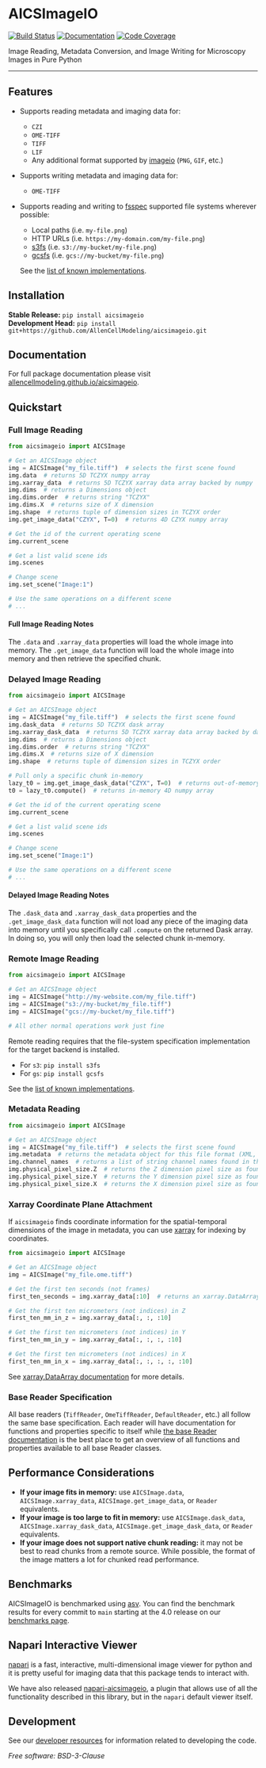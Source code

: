# AICSImageIO

[![Build Status](https://github.com/AllenCellModeling/aicsimageio/workflows/Build%20Main/badge.svg)](https://github.com/AllenCellModeling/aicsimageio/actions)
[![Documentation](https://github.com/AllenCellModeling/aicsimageio/workflows/Documentation/badge.svg)](https://AllenCellModeling.github.io/aicsimageio/)
[![Code Coverage](https://codecov.io/gh/AllenCellModeling/aicsimageio/branch/main/graph/badge.svg)](https://codecov.io/gh/AllenCellModeling/aicsimageio)

Image Reading, Metadata Conversion, and Image Writing for Microscopy Images in Pure Python

---

## Features

-   Supports reading metadata and imaging data for:
    -   `CZI`
    -   `OME-TIFF`
    -   `TIFF`
    -   `LIF`
    -   Any additional format supported by [imageio](https://github.com/imageio/imageio)
        (`PNG`, `GIF`, etc.)
-   Supports writing metadata and imaging data for:
    -   `OME-TIFF`
-   Supports reading and writing to
    [fsspec](https://github.com/intake/filesystem_spec) supported file systems
    wherever possible:

    -   Local paths (i.e. `my-file.png`)
    -   HTTP URLs (i.e. `https://my-domain.com/my-file.png`)
    -   [s3fs](https://github.com/dask/s3fs) (i.e. `s3://my-bucket/my-file.png`)
    -   [gcsfs](https://github.com/dask/gcsfs) (i.e. `gcs://my-bucket/my-file.png`)

    See the [list of known implementations](https://filesystem-spec.readthedocs.io/en/latest/?badge=latest#implementations).

## Installation

**Stable Release:** `pip install aicsimageio`<br>
**Development Head:** `pip install git+https://github.com/AllenCellModeling/aicsimageio.git`

## Documentation

For full package documentation please visit
[allencellmodeling.github.io/aicsimageio](https://allencellmodeling.github.io/aicsimageio/index.html).

## Quickstart

### Full Image Reading

```python
from aicsimageio import AICSImage

# Get an AICSImage object
img = AICSImage("my_file.tiff")  # selects the first scene found
img.data  # returns 5D TCZYX numpy array
img.xarray_data  # returns 5D TCZYX xarray data array backed by numpy
img.dims  # returns a Dimensions object
img.dims.order  # returns string "TCZYX"
img.dims.X  # returns size of X dimension
img.shape  # returns tuple of dimension sizes in TCZYX order
img.get_image_data("CZYX", T=0)  # returns 4D CZYX numpy array

# Get the id of the current operating scene
img.current_scene

# Get a list valid scene ids
img.scenes

# Change scene
img.set_scene("Image:1")

# Use the same operations on a different scene
# ...
```

#### Full Image Reading Notes

The `.data` and `.xarray_data` properties will load the whole image into memory.
The `.get_image_data` function will load the whole image into memory and then retrieve
the specified chunk.

### Delayed Image Reading

```python
from aicsimageio import AICSImage

# Get an AICSImage object
img = AICSImage("my_file.tiff")  # selects the first scene found
img.dask_data  # returns 5D TCZYX dask array
img.xarray_dask_data  # returns 5D TCZYX xarray data array backed by dask array
img.dims  # returns a Dimensions object
img.dims.order  # returns string "TCZYX"
img.dims.X  # returns size of X dimension
img.shape  # returns tuple of dimension sizes in TCZYX order

# Pull only a specific chunk in-memory
lazy_t0 = img.get_image_dask_data("CZYX", T=0)  # returns out-of-memory 4D dask array
t0 = lazy_t0.compute()  # returns in-memory 4D numpy array

# Get the id of the current operating scene
img.current_scene

# Get a list valid scene ids
img.scenes

# Change scene
img.set_scene("Image:1")

# Use the same operations on a different scene
# ...
```

#### Delayed Image Reading Notes

The `.dask_data` and `.xarray_dask_data` properties and the `.get_image_dask_data`
function will not load any piece of the imaging data into memory until you specifically
call `.compute` on the returned Dask array. In doing so, you will only then load the
selected chunk in-memory.

### Remote Image Reading

```python
from aicsimageio import AICSImage

# Get an AICSImage object
img = AICSImage("http://my-website.com/my_file.tiff")
img = AICSImage("s3://my-bucket/my_file.tiff")
img = AICSImage("gcs://my-bucket/my_file.tiff")

# All other normal operations work just fine
```

Remote reading requires that the file-system specification implementation for the
target backend is installed.

-   For `s3`: `pip install s3fs`
-   For `gs`: `pip install gcsfs`

See the [list of known implementations](https://filesystem-spec.readthedocs.io/en/latest/?badge=latest#implementations).

### Metadata Reading

```python
from aicsimageio import AICSImage

# Get an AICSImage object
img = AICSImage("my_file.tiff")  # selects the first scene found
img.metadata  # returns the metadata object for this file format (XML, JSON, etc.)
img.channel_names  # returns a list of string channel names found in the metadata
img.physical_pixel_size.Z  # returns the Z dimension pixel size as found in the metadata
img.physical_pixel_size.Y  # returns the Y dimension pixel size as found in the metadata
img.physical_pixel_size.X  # returns the X dimension pixel size as found in the metadata
```

### Xarray Coordinate Plane Attachment

If `aicsimageio` finds coordinate information for the spatial-temporal dimensions of
the image in metadata, you can use
[xarray](http://xarray.pydata.org/en/stable/index.html) for indexing by coordinates.

```python
from aicsimageio import AICSImage

# Get an AICSImage object
img = AICSImage("my_file.ome.tiff")

# Get the first ten seconds (not frames)
first_ten_seconds = img.xarray_data[:10]  # returns an xarray.DataArray

# Get the first ten micrometers (not indices) in Z
first_ten_mm_in_z = img.xarray_data[:, :, :10]

# Get the first ten micrometers (not indices) in Y
first_ten_mm_in_y = img.xarray_data[:, :, :, :10]

# Get the first ten micrometers (not indices) in X
first_ten_mm_in_x = img.xarray_data[:, :, :, :, :10]
```

See
[xarray.DataArray documentation](http://xarray.pydata.org/en/stable/generated/xarray.DataArray.html#xarray.DataArray)
for more details.

### Base Reader Specification

All base readers (`TiffReader`, `OmeTiffReader`, `DefaultReader`, etc.) all follow the
same base specification. Each reader will have documentation for functions and properties
specific to itself while
[the base Reader documentation](./aicsimageio.readers.html#module-aicsimageio.readers.reader)
is the best place to get an overview of all functions and properties available to all
base Reader classes.

## Performance Considerations

-   **If your image fits in memory:** use `AICSImage.data`, `AICSImage.xarray_data`,
    `AICSImage.get_image_data`, or `Reader` equivalents.
-   **If your image is too large to fit in memory:** use `AICSImage.dask_data`,
    `AICSImage.xarray_dask_data`, `AICSImage.get_image_dask_data`, or `Reader` equivalents.
-   **If your image does not support native chunk reading:** it may not be best to read
    chunks from a remote source. While possible, the format of the image matters a lot for
    chunked read performance.

## Benchmarks

AICSImageIO is benchmarked using [asv](https://asv.readthedocs.io/en/stable/).
You can find the benchmark results for every commit to `main` starting at the 4.0
release on our
[benchmarks page](https://AllenCellModeling.github.io/aicsimageio/_benchmarks/index.html).

## Napari Interactive Viewer

[napari](https://github.com/Napari/napari) is a fast, interactive, multi-dimensional
image viewer for python and it is pretty useful for imaging data that this package
tends to interact with.

We have also released
[napari-aicsimageio](https://github.com/AllenCellModeling/napari-aicsimageio), a plugin
that allows use of all the functionality described in this library, but in the `napari`
default viewer itself.

## Development

See our
[developer resources](https://allencellmodeling.github.io/aicsimageio/developer_resources)
for information related to developing the code.

_Free software: BSD-3-Clause_
